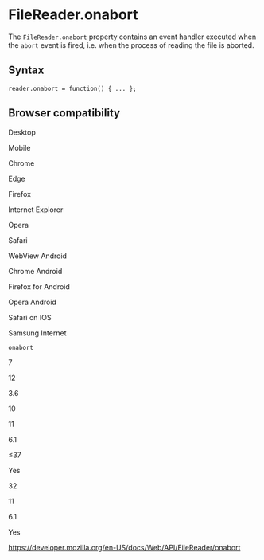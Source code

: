 FileReader.onabort
==================

The `FileReader.onabort` property contains an event handler executed when the `abort` event is fired, i.e. when the process of reading the file is aborted.

Syntax
------

    reader.onabort = function() { ... };

Browser compatibility
---------------------

Desktop

Mobile

Chrome

Edge

Firefox

Internet Explorer

Opera

Safari

WebView Android

Chrome Android

Firefox for Android

Opera Android

Safari on IOS

Samsung Internet

`onabort`

7

12

3.6

10

11

6.1

≤37

Yes

32

11

6.1

Yes

<a href="https://developer.mozilla.org/en-US/docs/Web/API/FileReader/onabort" class="_attribution-link">https://developer.mozilla.org/en-US/docs/Web/API/FileReader/onabort</a>
